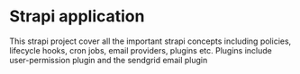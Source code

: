 # Strapi application

This strapi project cover all the important strapi concepts including policies, lifecycle hooks, cron jobs, email providers, plugins etc. Plugins include user-permission plugin and the sendgrid email plugin
